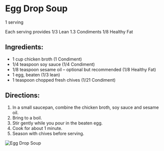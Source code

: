 # Egg Drop Soup 

1 serving 

Each serving provides 
1/3 Lean
1.3 Condiments 
1/8 Healthy Fat

## Ingredients:
* 1 cup chicken broth (1 Condiment)
* 1/4 teaspoon soy sauce (1/4 Condiment)
* 1/8 teaspoon sesame oil – optional but recommended (1/8 Healthy Fat)
* 1 egg, beaten (1/3 lean)
* 1 teaspoon chopped fresh chives (1/21 Condiment)

## Directions:
1. In a small saucepan, combine the chicken broth, soy sauce and sesame oil.
2. Bring to a boil.
3. Stir gently while you pour in the beaten egg.
4. Cook for about 1 minute.
5. Season with chives before serving.

![Egg Drop Soup](/images/Egg%20Drop%20Soup.png)

